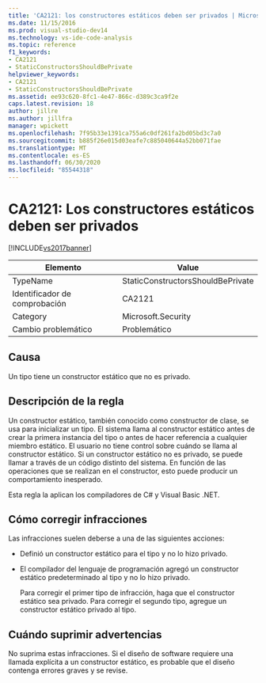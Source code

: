 ```yaml
---
title: 'CA2121: los constructores estáticos deben ser privados | Microsoft Docs'
ms.date: 11/15/2016
ms.prod: visual-studio-dev14
ms.technology: vs-ide-code-analysis
ms.topic: reference
f1_keywords:
- CA2121
- StaticConstructorsShouldBePrivate
helpviewer_keywords:
- CA2121
- StaticConstructorsShouldBePrivate
ms.assetid: ee93c620-8fc1-4e47-866c-d389c3ca9f2e
caps.latest.revision: 18
author: jillre
ms.author: jillfra
manager: wpickett
ms.openlocfilehash: 7f95b33e1391ca755a6c0df261fa2bd05bd3c7a0
ms.sourcegitcommit: b885f26e015d03eafe7c885040644a52bb071fae
ms.translationtype: MT
ms.contentlocale: es-ES
ms.lasthandoff: 06/30/2020
ms.locfileid: "85544318"
---
```

# <a name="ca2121-static-constructors-should-be-private"></a>CA2121: Los constructores estáticos deben ser privados
[!INCLUDE[vs2017banner](../includes/vs2017banner.md)]

|Elemento|Value|
|-|-|
|TypeName|StaticConstructorsShouldBePrivate|
|Identificador de comprobación|CA2121|
|Category|Microsoft.Security|
|Cambio problemático|Problemático|

## <a name="cause"></a>Causa
 Un tipo tiene un constructor estático que no es privado.

## <a name="rule-description"></a>Descripción de la regla
 Un constructor estático, también conocido como constructor de clase, se usa para inicializar un tipo. El sistema llama al constructor estático antes de crear la primera instancia del tipo o antes de hacer referencia a cualquier miembro estático. El usuario no tiene control sobre cuándo se llama al constructor estático. Si un constructor estático no es privado, se puede llamar a través de un código distinto del sistema. En función de las operaciones que se realizan en el constructor, esto puede producir un comportamiento inesperado.

 Esta regla la aplican los compiladores de C# y Visual Basic .NET.

## <a name="how-to-fix-violations"></a>Cómo corregir infracciones
 Las infracciones suelen deberse a una de las siguientes acciones:

- Definió un constructor estático para el tipo y no lo hizo privado.

- El compilador del lenguaje de programación agregó un constructor estático predeterminado al tipo y no lo hizo privado.

  Para corregir el primer tipo de infracción, haga que el constructor estático sea privado. Para corregir el segundo tipo, agregue un constructor estático privado al tipo.

## <a name="when-to-suppress-warnings"></a>Cuándo suprimir advertencias
 No suprima estas infracciones. Si el diseño de software requiere una llamada explícita a un constructor estático, es probable que el diseño contenga errores graves y se revise.
